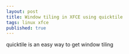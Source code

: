 ```yaml
---
layout: post
title: Window tiling in XFCE using quicktile
tags: linux xfce
published: true
---
```


quicktile is an easy way to get window tiling
